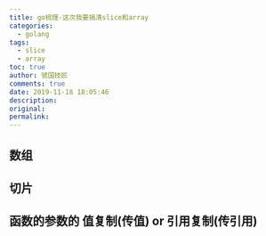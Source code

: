 ```yaml
---
title: go梳理-这次我要搞清slice和array
categories:
  - golang
tags:
  - slice
  - array
toc: true
author: 虢国技匠
comments: true
date: 2019-11-18 18:05:46
description:
original:
permalink:
---
```


<!-- more -->

## 数组


## 切片


## 函数的参数的 值复制(传值) or 引用复制(传引用)
